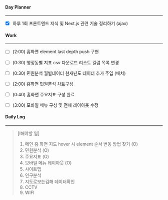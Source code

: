 
#### Day Planner
---
- [x] 하루 1회 프론트엔드 지식 및 Next.js 관련 기술 정리하기 (ajax)


#### Work
---
- [ ] (2:00) 홈화면 element last depth push 구현
- [ ] (0:30) 행정동별 지표 csv 다운로드 리스트 컬럼 목록 변경
- [ ] (0:30) 민원분석 월별데이터 현재년도 데이터 추가 주입 (배치)
- [ ] (2:00) 홈화면 민원분석 차트구성
- [ ] (0:40) 홈화면 주요지표 구성 완료
- [ ] (3:00) 모바일 메뉴 구성 및 전체 레이아웃 수정


#### Daily Log
---
> [!해야할 일]
> 1. 메인 홈 화면 지도 hover 시 element 순서 변동 방법 찾기 (O)
> 2. 민원분석  (O)
> 3. 주요지표  (O)
> 4. 모바일 메뉴 레이아웃  (O)
> 5. 사이트맵
> 6. 인구분석
> 7. 지도로보는김해 데이터확인
> 8. CCTV
> 9. WIFI



